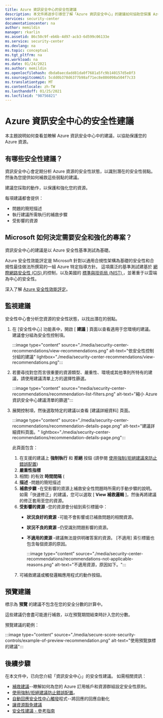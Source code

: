 ```yaml
---
title: Azure 資訊安全中心的安全性建議
description: 本文件將逐步引導您了解「Azure 資訊安全中心」的建議如何協助您保護 Azure 資源及遵守安全性原則。
services: security-center
documentationcenter: na
author: memildin
manager: rkarlin
ms.assetid: 86c50c9f-eb6b-4d97-acb3-6d599c06133e
ms.service: security-center
ms.devlang: na
ms.topic: conceptual
ms.tgt_pltfrm: na
ms.workload: na
ms.date: 01/24/2021
ms.author: memildin
ms.openlocfilehash: dbda0aecdadd81da0f7681a5fc9b140157d5e8f3
ms.sourcegitcommit: 5cdd0b378d6377b98af71ec8e886098a504f7c33
ms.translationtype: MT
ms.contentlocale: zh-TW
ms.lasthandoff: 01/25/2021
ms.locfileid: "98756821"
---
```

# <a name="security-recommendations-in-azure-security-center"></a>Azure 資訊安全中心的安全性建議 

本主題說明如何查看並瞭解 Azure 資訊安全中心中的建議，以協助保護您的 Azure 資源。


## <a name="what-are-security-recommendations"></a>有哪些安全性建議？

資訊安全中心會定期分析 Azure 資源的安全性狀態，以識別潛在的安全性弱點。 然後為您提供如何補救這些弱點的建議。

建議您採取的動作，以保護和強化您的資源。 

每項建議都會提供：

- 問題的簡短描述
- 執行建議所需執行的補救步驟
- 受影響的資源

## <a name="how-does-microsoft-decide-what-needs-securing-and-hardening"></a>Microsoft 如何決定需要安全和強化的專案？

資訊安全中心的建議是以 Azure 安全性基準測試為基礎。 

Azure 安全性效能評定是 Microsoft 針對以通用合規性架構為基礎的安全性和合規性最佳做法所撰寫的一組 Azure 特定指導方針。 這項廣泛的基準測試建基於 [網際網路安全性 (CIS) ](https://www.cisecurity.org/benchmark/azure/) 的控制，以及美國的 [標準與技術局 (NIST) ](https://www.nist.gov/) ，並著重于以雲端為中心的安全性。

深入了解 [Azure 安全性效能評定](../security/benchmarks/introduction.md)。

## <a name="monitor-recommendations"></a>監視建議 <a name="monitor-recommendations"></a>

安全性中心會分析您資源的安全性狀態，以找出潛在的弱點。 

1. 在 [安全性中心] 功能表中，開啟 [ **建議** ] 頁面以查看適用于您環境的建議。 建議會分組為安全性控制項。

    :::image type="content" source="./media/security-center-recommendations/view-recommendations.png" alt-text="依安全性控制分組的建議" lightbox="./media/security-center-recommendations/view-recommendations.png":::

1. 若要尋找對您而言很重要的資源類型、嚴重性、環境或其他準則所特有的建議，請使用建議清單上方的選擇性篩選。

    :::image type="content" source="media/security-center-recommendations/recommendation-list-filters.png" alt-text="縮小 Azure 資訊安全中心建議清單的篩選":::

1. 展開控制項，然後選取特定的建議以查看 [建議詳細資料] 頁面。

    :::image type="content" source="./media/security-center-recommendations/recommendation-details-page.png" alt-text="建議詳細資料頁面。" lightbox="./media/security-center-recommendations/recommendation-details-page.png":::

    此頁面包含：

    1. 在支援的建議上 **強制執行** 和 **拒絕** 按鈕 (請參閱 [使用強制/拒絕建議來防止錯誤配置](prevent-misconfigurations.md)) 
    1. **嚴重性指標**
    1. 相關) 的有效 **時間間隔** ( 
    1. **描述** -問題的簡短描述
    1. **補救步驟** -在受影響的資源上補救安全性問題時所需的手動步驟的說明。 如需「快速修正」的建議，您可以選取 [ **View 補救邏輯** ]，然後再將建議的修正套用至您的資源。 
    1. **受影響的資源** -您的資源會分組到索引標籤中：
        - **狀況良好的資源** -可能不會影響或已補救問題的相關資源。
        - **狀況不良的資源** –仍受識別問題影響的資源。
        - **不適用的資源** –建議無法提供明確答案的資源。 [不適用] 索引標籤也包含每個資源的原因。 

            :::image type="content" source="./media/security-center-recommendations/recommendations-not-applicable-reasons.png" alt-text="不適用資源，原因如下。":::
    1. 可補救建議或觸發邏輯應用程式的動作按鈕。

## <a name="preview-recommendations"></a>預覽建議

標示為 **預覽** 的建議不包含在您的安全分數的計算中。

這些建議仍會盡可能進行補救，以在預覽期間結束時計入您的分數。

預覽建議的範例：

:::image type="content" source="./media/secure-score-security-controls/example-of-preview-recommendation.png" alt-text="使用預覽旗標的建議":::
 
## <a name="next-steps"></a>後續步驟

在本文件中，已向您介紹「資訊安全中心」的安全性建議。 如需相關資訊：

- [補救建議](security-center-remediate-recommendations.md)--瞭解如何為您的 Azure 訂用帳戶和資源群組設定安全性原則。
- [使用強制/拒絕建議防止錯誤配置](prevent-misconfigurations.md)。
- [自動回應安全性中心觸發](workflow-automation.md)程式--將回應的回應自動化
- [讓資源豁免建議](exempt-resource.md)
- [安全性建議 - 參考指南](recommendations-reference.md)